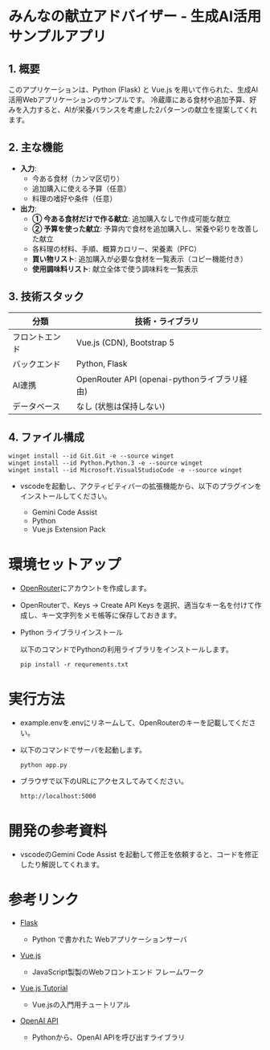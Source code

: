 # みんなの献立アドバイザー - 生成AI活用サンプルアプリ

## 1. 概要

このアプリケーションは、Python (Flask) と Vue.js を用いて作られた、生成AI活用Webアプリケーションのサンプルです。
冷蔵庫にある食材や追加予算、好みを入力すると、AIが栄養バランスを考慮した2パターンの献立を提案してくれます。

## 2. 主な機能

- **入力**:
  - 今ある食材（カンマ区切り）
  - 追加購入に使える予算（任意）
  - 料理の嗜好や条件（任意）
- **出力**:
  - **① 今ある食材だけで作る献立**: 追加購入なしで作成可能な献立
  - **② 予算を使った献立**: 予算内で食材を追加購入し、栄養や彩りを改善した献立
  - 各料理の材料、手順、概算カロリー、栄養素（PFC）
  - **買い物リスト**: 追加購入が必要な食材を一覧表示（コピー機能付き）
  - **使用調味料リスト**: 献立全体で使う調味料を一覧表示

## 3. 技術スタック

| 分類         | 技術・ライブラリ |
|--------------|------------------|
| フロントエンド | Vue.js (CDN), Bootstrap 5 |
| バックエンド  | Python, Flask |
| AI連携       | OpenRouter API (openai-pythonライブラリ経由) |
| データベース   | なし (状態は保持しない) |

## 4. ファイル構成

```
winget install --id Git.Git -e --source winget
winget install --id Python.Python.3 -e --source winget
winget install --id Microsoft.VisualStudioCode -e --source winget
```

- vscodeを起動し、アクティビティバーの拡張機能から、以下のプラグインをインストールしてください。

  - Gemini Code Assist
  - Python
  - Vue.js Extension Pack

# 環境セットアップ

- [OpenRouter](https://openrouter.ai/)にアカウントを作成します。

- OpenRouterで、Keys → Create API Keys を選択、適当なキー名を付けて作成し、キー文字列をメモ帳等に保存しておきます。

- Python ライブラリインストール

  以下のコマンドでPythonの利用ライブラリをインストールします。

  ``` pip install -r requrements.txt ```

# 実行方法

- example.envを.envにリネームして、OpenRouterのキーを記載してください。

- 以下のコマンドでサーバを起動します。

  ``` python app.py ```

- ブラウザで以下のURLにアクセスしてみてください。

  ``` http://localhost:5000 ```

# 開発の参考資料

- vscodeのGemini Code Assist を起動して修正を依頼すると、コードを修正したり解説してくれます。

# 参考リンク

- [Flask](https://flask.palletsprojects.com/en/stable/)

  - Python で書かれた Webアプリケーションサーバ

- [Vue.js](https://vuejs.org/)

  - JavaScript製製のWebフロントエンド フレームワーク

- [Vue.js Tutorial](https://ja.vuejs.org/tutorial/)

  - Vue.jsの入門用チュートリアル
  
- [OpenAI API](https://github.com/openai/openai-python)

  - Pythonから、OpenAI APIを呼び出すライブラリ
